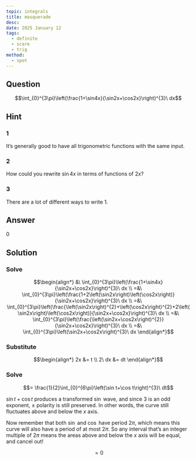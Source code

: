 ```yaml
---
topic: integrals
title: masquerade
desc: 
date: 2025 January 12
tags:
  - definite
  - scare
  - trig
method:
  - spot
---
```



## Question
```math
\int_{0}^{3\pi}\left(\frac{1+\sin4x}{\sin2x+\cos2x}\right)^{3}\ dx
```


## Hint

### 1
It’s generally good to have all trigonometric functions with the same input.

### 2
How could you rewrite $\sin{4x}$ in terms of functions of $2x$?

### 3
There are a lot of different ways to write $1$.


## Answer

$0$


## Solution

### Solve
```math
\begin{align*}
  &\ \int_{0}^{3\pi}\left(\frac{1+\sin4x}{\sin2x+\cos2x}\right)^{3}\ dx
  \\ =&\ \int_{0}^{3\pi}\left(\frac{1+2\left(\sin2x\right)\left(\cos2x\right)}{\sin2x+\cos2x}\right)^{3}\ dx
  \\ =&\ \int_{0}^{3\pi}\left(\frac{\left(\sin2x\right)^{2}+\left(\cos2x\right)^{2}+2\left(\sin2x\right)\left(\cos2x\right)}{\sin2x+\cos2x}\right)^{3}\ dx
  \\ =&\ \int_{0}^{3\pi}\left(\frac{\left(\sin2x+\cos2x\right)^{2}}{\sin2x+\cos2x}\right)^{3}\ dx
  \\ =&\ \int_{0}^{3\pi}\left(\sin2x+\cos2x\right)^{3}\ dx
\end{align*}
```

### Substitute
```math
\begin{align*}
  2x &= t
  \\ 2\ dx &= dt
\end{align*}
```

### Solve
```math
= \frac{1}{2}\int_{0}^{6\pi}\left(\sin t+\cos t\right)^{3}\ dt
```

$\sin{t} + \cos{t}$ produces a transformed $\sin$ wave, and since $3$ is an odd exponent, $\pm$ polarity is still preserved. In other words, the curve still fluctuates above and below the $x$ axis.

Now remember that both $\sin$ and $\cos$ have period $2\pi$, which means this curve will also have a period of at most $2\pi$. So any interval that’s an integer multiple of $2\pi$ means the areas above and below the $x$ axis will be equal, and cancel out!

```math
= 0
```

